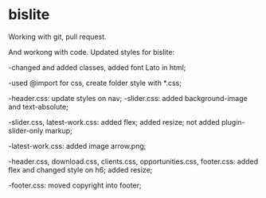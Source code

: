 # bislite

Working with git, pull request.

And workong with code.
Updated styles for bislite:

-changed and added classes, added font Lato in html;

-used @import for css, create folder style with *.css;

-header.css:
  update styles on nav;
-slider.css:
  added background-image and text-absolute;
  
-slider.css, latest-work.css:
  added flex; added resize; not added plugin-slider-only markup;
  
-latest-work.css:
  added image arrow.png;
  
-header.css, download.css, clients.css, opportunities.css, footer.css:
  added flex and changed style on h6; added resize;
  
-footer.css:
  moved copyright into footer;
